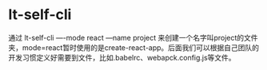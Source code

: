 # lt-self-cli
通过 lt-self-cli —-mode react —name project 来创建一个名字叫project的文件夹，mode=react暂时使用的是create-react-app。后面我们可以根据自己团队的开发习惯定义好需要到文件，比如.babelrc、webapck.config.js等文件。
